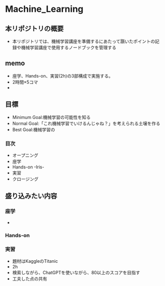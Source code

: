 # Machine_Learning
## 本リポジトリの概要
- 本リポジトリでは、機械学習講座を準備するにあたって躓いたポイントの記録や機械学習講座で使用するノードブックを管理する
## memo
- 座学、Hands-on、実習(2h)の3部構成で実施する。
- 2時間×5コマ
- 
## 目標
- Minimum Goal:機械学習の可能性を知る
- Normal Goal:「これ機械学習でいけるんじゃね？」を考えられる土壌を作る
- Best Goal:機械学習の
### 目次
- オープニング
- 座学
- Hands-on -Iris-
- 実習
- クロージング
## 盛り込みたい内容
### 座学
- 
### Hands-on
### 実習
- 題材はKaggleのTitanic
- 2h
- 検索しながら、ChatGPTを使いながら、80以上のスコアを目指す
- 工夫した点の共有
